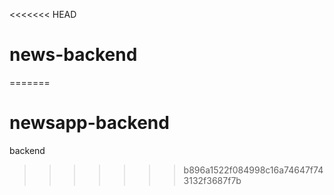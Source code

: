 <<<<<<< HEAD
# news-backend
=======
# newsapp-backend
backend
>>>>>>> b896a1522f084998c16a74647f743132f3687f7b
